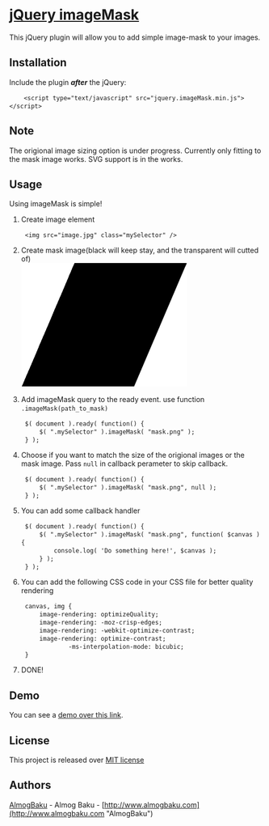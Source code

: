 [jQuery imageMask](http://almogbaku.github.com/imageMask/ "jQuery imageMask")
================
This jQuery plugin will allow you to add simple image-mask to your images.

Installation
------------
Include the plugin **_after_** the jQuery:

        <script type="text/javascript" src="jquery.imageMask.min.js"></script>

Note
----
The origional image sizing option is under progress. Currently only fitting to the mask image works.
SVG support is in the works.

Usage
-----
Using imageMask is simple!

1. Create image element

        <img src="image.jpg" class="mySelector" />

1. Create mask image(black will keep stay, and the transparent will cutted of) <br />
   ![mask](/demo/mask.png "Mask")

1. Add imageMask query to the ready event. use function `.imageMask(path_to_mask)`

        $( document ).ready( function() {
            $( ".mySelector" ).imageMask( "mask.png" );
        } );
        
1. Choose if you want to match the size of the origional images or the mask image. Pass `null` in callback perameter to skip callback.

        $( document ).ready( function() {
            $( ".mySelector" ).imageMask( "mask.png", null );
        } );

1. You can add some callback handler

        $( document ).ready( function() {
            $( ".mySelector" ).imageMask( "mask.png", function( $canvas ) {
                console.log( 'Do something here!', $canvas );
            } );
        } );

1. You can add the following CSS code in your CSS file for better quality rendering

        canvas, img {
            image-rendering: optimizeQuality;
            image-rendering: -moz-crisp-edges;
            image-rendering: -webkit-optimize-contrast;
            image-rendering: optimize-contrast;
                    -ms-interpolation-mode: bicubic;
        }

1. DONE!


Demo
----
You can see a [demo over this link](http://almogbaku.github.com/imageMask/ "Demo").


License
--------
This project is released over [MIT license](http://opensource.org/licenses/MIT "MIT License")


Authors
-------
[AlmogBaku](https://github.com/AlmogBaku/ "AlmogBaku") - Almog Baku - [http://www.almogbaku.com](http://www.almogbaku.com "AlmogBaku")
